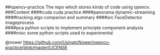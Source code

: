 ##opencv-practice
  The repo which stores kinds of code using opencv.
###Content
####cuda
        cuda practice
####panorama
        dynamic-streaming
####tracking
        algo comparion and summary
####src
        FaceDetector           
        imageprocess           
####pca
        python scripts to implement principle component analysis
####misc
        some python scripts used to experimental

@nower https://github.com/UsingtcNower/opencv-practice/blob/master/LICENSE
